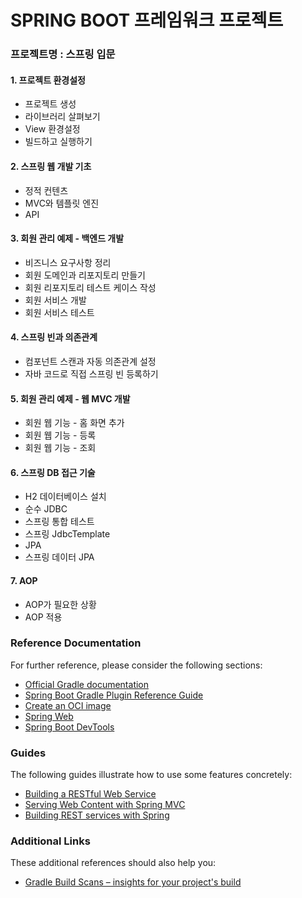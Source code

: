 # SPRING BOOT 프레임워크 프로젝트

### 프로젝트명 : 스프링 입문

#### 1. 프로젝트 환경설정
* 프로젝트 생성
* 라이브러리 살펴보기
* View 환경설정
* 빌드하고 실행하기

#### 2. 스프링 웹 개발 기초
* 정적 컨텐츠
* MVC와 템플릿 엔진
* API

#### 3. 회원 관리 예제 - 백엔드 개발
* 비즈니스 요구사항 정리
* 회원 도메인과 리포지토리 만들기
* 회원 리포지토리 테스트 케이스 작성
* 회원 서비스 개발
* 회원 서비스 테스트

#### 4. 스프링 빈과 의존관계
* 컴포넌트 스캔과 자동 의존관계 설정
* 자바 코드로 직접 스프링 빈 등록하기

#### 5. 회원 관리 예제 - 웹 MVC 개발
* 회원 웹 기능 - 홈 화면 추가
* 회원 웹 기능 - 등록
* 회원 웹 기능 - 조회

#### 6. 스프링 DB 접근 기술
* H2 데이터베이스 설치
* 순수 JDBC
* 스프링 통합 테스트
* 스프링 JdbcTemplate
* JPA
* 스프링 데이터 JPA

#### 7. AOP
* AOP가 필요한 상황
* AOP 적용


### Reference Documentation
For further reference, please consider the following sections:

* [Official Gradle documentation](https://docs.gradle.org)
* [Spring Boot Gradle Plugin Reference Guide](https://docs.spring.io/spring-boot/docs/2.3.4.RELEASE/gradle-plugin/reference/html/)
* [Create an OCI image](https://docs.spring.io/spring-boot/docs/2.3.4.RELEASE/gradle-plugin/reference/html/#build-image)
* [Spring Web](https://docs.spring.io/spring-boot/docs/2.3.4.RELEASE/reference/htmlsingle/#boot-features-developing-web-applications)
* [Spring Boot DevTools](https://docs.spring.io/spring-boot/docs/2.3.4.RELEASE/reference/htmlsingle/#using-boot-devtools)

### Guides
The following guides illustrate how to use some features concretely:

* [Building a RESTful Web Service](https://spring.io/guides/gs/rest-service/)
* [Serving Web Content with Spring MVC](https://spring.io/guides/gs/serving-web-content/)
* [Building REST services with Spring](https://spring.io/guides/tutorials/bookmarks/)

### Additional Links
These additional references should also help you:

* [Gradle Build Scans – insights for your project's build](https://scans.gradle.com#gradle)

